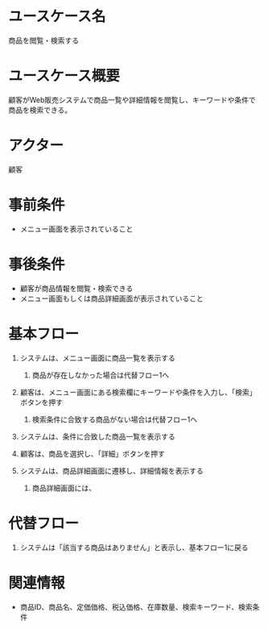 # ユースケース名
商品を閲覧・検索する

# ユースケース概要
顧客がWeb販売システムで商品一覧や詳細情報を閲覧し、キーワードや条件で商品を検索できる。

# アクター
顧客

# 事前条件
- メニュー画面を表示されていること

# 事後条件
- 顧客が商品情報を閲覧・検索できる
- メニュー画面もしくは商品詳細画面が表示されていること

# 基本フロー
1. システムは、メニュー画面に商品一覧を表示する
   1. 商品が存在しなかった場合は代替フロー1へ

2. 顧客は、メニュー画面にある検索欄にキーワードや条件を入力し、「検索」ボタンを押す  
   1. 検索条件に合致する商品がない場合は代替フロー1へ

5. システムは、条件に合致した商品一覧を表示する
6. 顧客は、商品を選択し、「詳細」ボタンを押す
7. システムは、商品詳細画面に遷移し、詳細情報を表示する
   1. 商品詳細画面には、

# 代替フロー
1. システムは「該当する商品はありません」と表示し、基本フロー1に戻る

# 関連情報
- 商品ID、商品名、定価価格、税込価格、在庫数量、検索キーワード、検索条件